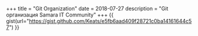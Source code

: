 +++
title = "Git Organization"
date = 2018-07-27
description = "Git организация Samara IT Community"
+++
{{ gist(url="https://gist.github.com/Keats/e5fb6aad409f28721c0ba14161644c57") }}
